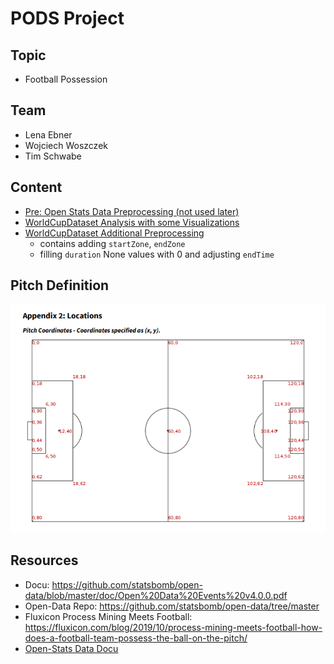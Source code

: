 # PODS Project

## Topic

- Football Possession

## Team

- Lena Ebner
- Wojciech Woszczek
- Tim Schwabe

## Content

- [Pre: Open Stats Data Preprocessing (not used later)](./preprocessing_of_open-data.py)
- [WorldCupDataset Analysis with some Visualizations](./wordcup_data_analysis.ipynb)
- [WorldCupDataset Additional Preprocessing](./wordcup_data_preprocessing.ipynb)
  - contains adding `startZone`, `endZone`
  - filling `duration` None values with 0 and adjusting `endTime`

## Pitch Definition

![pitch axis definition](./docs/openstats_pitch_coordinates.png)

## Resources

- Docu: https://github.com/statsbomb/open-data/blob/master/doc/Open%20Data%20Events%20v4.0.0.pdf
- Open-Data Repo: https://github.com/statsbomb/open-data/tree/master
- Fluxicon Process Mining Meets Football: https://fluxicon.com/blog/2019/10/process-mining-meets-football-how-does-a-football-team-possess-the-ball-on-the-pitch/
- [Open-Stats Data Docu](StatsBomb%20Open%20Data%20Specification%20v1.1.pdf)

